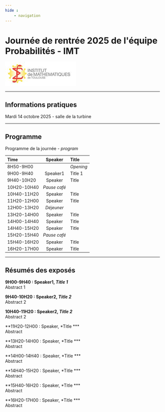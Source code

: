 ```yaml
---
hide : 
    - navigation
---
```

# Journée de rentrée 2025 de l'équipe Probabilités - IMT 
![IMT](assets/imt.jpg)
***

## Informations pratiques 
Mardi 14 octobre 2025 - salle de la turbine 
***

## Programme 

Programme de la journée - *program*

Time | Speaker | Title |
:-------|:--------:|:---|
8H50-9H00 |  | *Opening* |
9H00-9H40 | Speaker1 |Title 1|
9H40-10H20 | Speaker |Title|
10H20-10H40 | *Pause café* | |
10H40-11H20 | Speaker |Title|
11H20-12H00 | Speaker |Title|
12H00-13H20 | *Déjeuner* ||
13H20-14H00 | Speaker |Title|
14H00-14H40 | Speaker |Title|
14H40-15H20 | Speaker |Title|
15H20-15H40 | *Pause café* | |
15H40-16H20 | Speaker |Title|
16H20-17H00 | Speaker |Title|

***

## Résumés des exposés

**9H00-9H40 : Speaker1, *Title 1***<br>
Abstract 1 

**9H40-10H20 : Speaker2, *Title 2***<br>
Abstract 2 

**10H40-11H20 : Speaker2, *Title 2***<br>
Abstract 2 

**11H20-12H00 : Speaker, *Title ***<br>
Abstract 

**13H20-14H00 : Speaker, *Title ***<br>
Abstract 

**14H00-14H40 : Speaker, *Title ***<br>
Abstract    

**14H40-15H20 : Speaker, *Title ***<br>
Abstract 

**15H40-16H20 : Speaker, *Title ***<br>
Abstract 

**16H20-17H00 : Speaker, *Title ***<br>
Abstract 

